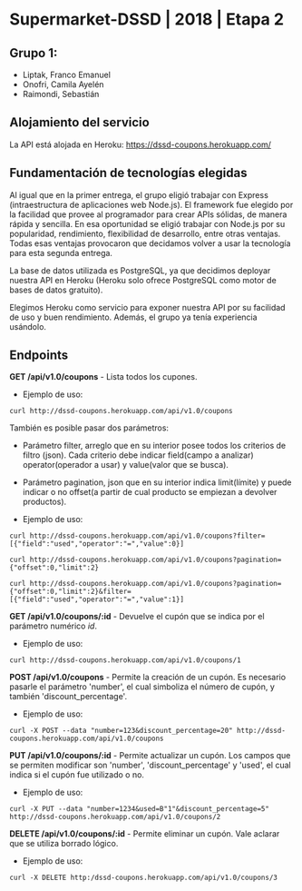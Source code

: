 # Supermarket-DSSD | 2018 | Etapa 2

## Grupo 1: 

- Liptak, Franco Emanuel
- Onofri, Camila Ayelén
- Raimondi, Sebastián

## Alojamiento del servicio

La API está alojada en Heroku: https://dssd-coupons.herokuapp.com/

## Fundamentación de tecnologías elegidas

Al igual que en la primer entrega, el grupo eligió trabajar con Express (intraestructura de aplicaciones web Node.js). El framework fue elegido por la facilidad que provee al programador para crear APIs sólidas, de manera rápida y sencilla. En esa oportunidad se eligió trabajar con Node.js por su popularidad, rendimiento, flexibilidad de desarrollo, entre otras ventajas.
Todas esas ventajas provocaron que decidamos volver a usar la tecnología para esta segunda entrega.

La base de datos utilizada es PostgreSQL, ya que decidimos deployar nuestra API en Heroku (Heroku solo ofrece PostgreSQL como motor de bases de datos gratuito).

Elegimos Heroku como servicio para exponer nuestra API por su facilidad de uso y buen rendimiento. Además, el grupo ya tenía experiencia usándolo.

## Endpoints

**GET /api/v1.0/coupons** - Lista todos los cupones.

- Ejemplo de uso:
~~~~
curl http://dssd-coupons.herokuapp.com/api/v1.0/coupons
~~~~

También es posible pasar dos parámetros:

- Parámetro filter, arreglo que en su interior posee todos los criterios de filtro (json). Cada criterio debe indicar field(campo a analizar) operator(operador a usar) y value(valor que se busca).

- Parámetro pagination, json que en su interior indica limit(límite) y puede indicar o no offset(a partir de cual producto se empiezan a devolver productos).

- Ejemplo de uso:
~~~~
curl http://dssd-coupons.herokuapp.com/api/v1.0/coupons?filter=[{"field":"used","operator":"=","value":0}]

curl http://dssd-coupons.herokuapp.com/api/v1.0/coupons?pagination={"offset":0,"limit":2}

curl http://dssd-coupons.herokuapp.com/api/v1.0/coupons?pagination={"offset":0,"limit":2}&filter=[{"field":"used","operator":"=","value":1}]
~~~~

**GET /api/v1.0/coupons/:id** - Devuelve el cupón que se indica por el parámetro numérico *id*.

- Ejemplo de uso:
~~~~
curl http://dssd-coupons.herokuapp.com/api/v1.0/coupons/1
~~~~

**POST /api/v1.0/coupons** - Permite la creación de un cupón. Es necesario pasarle el parámetro 'number', el cual simboliza el número de cupón, y también 'discount_percentage'.

- Ejemplo de uso:
~~~~
curl -X POST --data "number=123&discount_percentage=20" http://dssd-coupons.herokuapp.com/api/v1.0/coupons
~~~~

**PUT /api/v1.0/coupons/:id** - Permite actualizar un cupón. Los campos que se permiten modificar son 'number', 'discount_percentage' y 'used', el cual indica si el cupón fue utilizado o no.

- Ejemplo de uso:
~~~~
curl -X PUT --data "number=1234&used=B"1"&discount_percentage=5" http://dssd-coupons.herokuapp.com/api/v1.0/coupons/2
~~~~

**DELETE /api/v1.0/coupons/:id** - Permite eliminar un cupón. Vale aclarar que se utiliza borrado lógico.

- Ejemplo de uso:
~~~~
curl -X DELETE http:/dssd-coupons.herokuapp.com/api/v1.0/coupons/3
~~~~